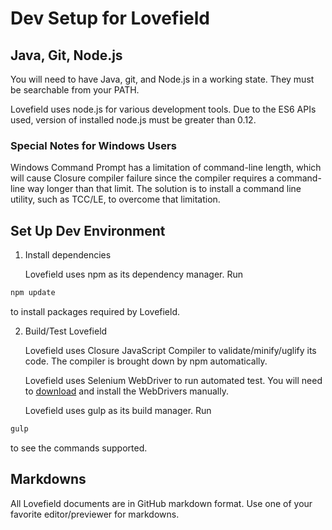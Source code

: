 # Dev Setup for Lovefield

## Java, Git, Node.js

You will need to have Java, git, and Node.js in a working state. They must be
searchable from your PATH.

Lovefield uses node.js for various development tools. Due to the ES6 APIs used,
version of installed node.js must be greater than 0.12.

### Special Notes for Windows Users

Windows Command Prompt has a limitation of command-line length, which will cause
Closure compiler failure since the compiler requires a command-line way longer
than that limit. The solution is to install a command line utility, such as
TCC/LE, to overcome that limitation.

## Set Up Dev Environment

1. Install dependencies

   Lovefield uses npm as its dependency manager. Run

```bash
npm update
```

   to install packages required by Lovefield.

2. Build/Test Lovefield

   Lovefield uses Closure JavaScript Compiler to validate/minify/uglify its
   code. The compiler is brought down by npm automatically.

   Lovefield uses Selenium WebDriver to run automated test. You will need to
   [download](http://docs.seleniumhq.org/download) and install the WebDrivers
   manually.

   Lovefield uses gulp as its build manager. Run

```bash
gulp
```
   to see the commands supported.

## Markdowns

All Lovefield documents are in GitHub markdown format. Use one of your favorite
editor/previewer for markdowns.

